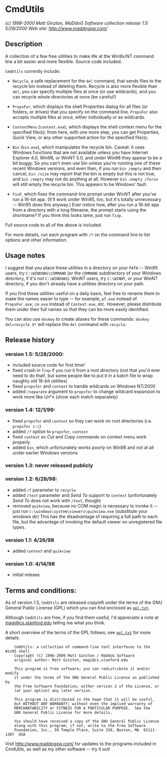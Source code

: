 # CmdUtils 

*(c) 1998-2000 Matt Ginzton, MaDdoG Software*
*collection release 1.5: 5/28/2000*
*Web site: http://www.maddogsw.com/*

## Description

A collection of a few free utilities to make life at the Win9x/NT
command line a bit easier and more flexible.  Source code included.

`CmdUtils` currently include:
- `Recycle`, a safe replacement for the `del` command, that sends files to the
  recycle bin instead of deleting them.  Recycle is also more flexible than
  `del`; you can specify multiple files at once (or use wildcards), and you
  can recycle whole directories at once (be careful!)

- `PropsFor`, which displays the shell Properties dialog for all files (or
  folders, or drives) that you specify on the command line.  `PropsFor` also
  accepts multiple files at once, either individually or as wildcards.

- `ContextMenu` (`context.exe`), which displays the shell context menu for the
  specified file(s); from here, with one more step, you can get Properties,
  Quick View, or any other supported action for the specified file(s).

- `Bin` (`bin.exe`), which manipulates the recycle bin.  Caveat: it uses Windows
  functions that are not available unless you have Internet Explorer 4.0,
  Win98, or WinNT 5.0, and under Win98 they appear to be a bit buggy.  So
  you can't even use bin unless you're running one of these recent Windows
  versions, and even then, if you run `bin /empty` and then cancel,
  `bin /size` may report that the bin is empty but this is not true, and
  `bin /empty` may not do anything at all.  However `bin /empty /force`
  will still empty the recycle bin.  This appears to be Windows' fault.

- `FixP`, which fixes the command-line prompt under WinNT after you've run a
  16-bit app.  (It'll work under Win95, too, but it's totally unnecessary --
  Win95 does this anyway.)  Ever notice how, after you run a 16-bit app from
  a directory with a long filename, the prompt starts using the shortname?
  If you think this looks lame, just run `fixp`.

Full source code to all of the above is included.

For more details, run each program with `/?` on the command line to list
options and other information.


## Usage notes

I suggest that you place these utilities in a directory on your `PATH` -- Win95
users, try `C:\WINDOWS\COMMAND` (or the `COMMAND` subdirectory of your Windows
directory, if it's not `C:\WINDOWS`).  WinNT users, try `C:\WINNT`, or your WinNT
directory, if you don't already have a utilities directory on your path.

If you find these utilities useful on a daily basis, feel free to rename them
to make the names easier to type -- for example, `pf.exe` instead of
`PropsFor.exe`; `cm.exe` instead of `Context.exe`, etc.  However, please distribute
them under their full names so that they can be more easily identified.

You can also use `doskey` to create aliases for these commands:
`doskey del=recycle $*`
will replace the `del` command with `recycle`.


## Release history

### version 1.5: 5/28/2000:
- included source code for first time!
- fixed crash in `fixp` if you run it from a root directory (not that you'd
      ever need to do that!, but some people like to put it in a batch file
      to wrap naughty old 16-bit utilities)
- fixed `propsfor` and `context` to handle wildcards on Windows NT/2000
- added `/separate` argument to `propsfor` to change wildcard expansion to work
      more like Un*x (show each match separately)

### version 1.4: 12/1/99:
- fixed `propsfor` and `context` so they can work on root directories
      (i.e. `propsfor c:\`)
- added `/?` option to `propsfor`, `context`
- fixed `context` so _Cut_ and _Copy_ commands on context menu work properly
- added `bin`, which unfortunately works poorly on Win98 and not at all
      under earlier Windows versions

### version 1.3: never released publicly

### version 1.2: 6/28/98:
- added `/f` parameter to `recycle`
- added `/text` parameter and _Send To_ support to `context` (unfortunately _Send To_
      does not work with `/text`, though)
- removed `quikview`, because no COM magic is necessary to invoke it -- just
      run `c:\windows\system\viewers\quikview.exe` (substitute your windows dir)
      This has the disadvantage of requiring a full path to each file, but
      the advantage of invoking the default viewer on unregistered file types.

### version 1.1: 4/26/98
- added `context` and `quikview`

### version 1.0: 4/14/98
- initial release


## Terms and conditions:

As of version 1.5, `CmdUtils` are released copyleft under the terms of the GNU
General Public License (GPL) which you can find enclosed as [`gpl.txt`](gpl.txt).

Although `CmdUtils` are free, if you find them useful, I'd appreciate a note at
[magi@cs.stanford.edu](mailto:magi@cs.stanford.edu) telling me what you think.

A short overview of the terms of the GPL follows; see [`gpl.txt`](gpl.txt) for more details.

```
    CmdUtils: a collection of command-line tool interfaces to the Win95 shell
    Copyright (C) 1996-2000 Matt Ginzton / MaDdoG Software
    original author: Matt Ginzton, magi@cs.stanford.edu

    This program is free software; you can redistribute it and/or modify
    it under the terms of the GNU General Public License as published by
    the Free Software Foundation; either version 2 of the License, or
    (at your option) any later version.

    This program is distributed in the hope that it will be useful,
    but WITHOUT ANY WARRANTY; without even the implied warranty of
    MERCHANTABILITY or FITNESS FOR A PARTICULAR PURPOSE.  See the
    GNU General Public License for more details.

    You should have received a copy of the GNU General Public License
    along with this program; if not, write to the Free Software
    Foundation, Inc., 59 Temple Place, Suite 330, Boston, MA  02111-1307  USA
```

Visit http://www.maddogsw.com/ for updates to the programs included in CmdUtils,
as well as my other software -- try it out!
